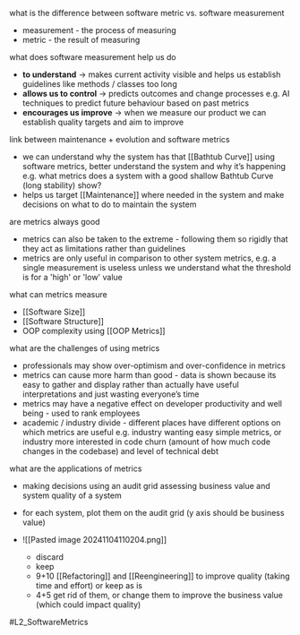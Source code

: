 what is the difference between software metric vs. software measurement
- measurement - the process of measuring
- metric - the result of measuring

what does software measurement help us do
- **to understand** → makes current activity visible and helps us establish guidelines like methods / classes too long
- **allows us to control** → predicts outcomes and change processes e.g. AI techniques to predict future behaviour based on past metrics
- **encourages us improve** → when we measure our product we can establish quality targets and aim to improve

link between maintenance + evolution and software metrics
- we can understand why the system has that [[Bathtub Curve]] using software metrics, better understand the system and why it’s happening e.g. what metrics does a system with  a good shallow Bathtub Curve (long stability) show?
- helps us target [[Maintenance]] where needed in the system and make decisions on what to do to maintain the system

are metrics always good
- metrics can also be taken to the extreme - following them so rigidly that they act as limitations rather than guidelines
- metrics are only useful in comparison to other system metrics, e.g. a single measurement is useless unless we understand what the threshold is for a 'high' or 'low' value

what can metrics measure
- [[Software Size]]
- [[Software Structure]]
- OOP complexity using [[OOP Metrics]]

what are the challenges of using metrics
- professionals may show over-optimism and over-confidence in metrics
- metrics can cause more harm than good - data is shown because its easy to gather and display rather than actually have useful interpretations and just wasting everyone’s time
- metrics may have a negative effect on developer productivity and well being - used to rank employees
- academic / industry divide - different places have different options on which metrics are useful e.g. industry wanting easy simple metrics, or industry more interested in code churn (amount of how much code changes in the codebase) and level of technical debt

what are the applications of metrics
- making decisions using an audit grid assessing business value and system quality of a system
- for each system, plot them on the audit grid (y axis should be business value)
- ![[Pasted image 20241104110204.png]]

	- discard
	- keep
	- 9+10 [[Refactoring]] and [[Reengineering]] to improve quality (taking time and effort) or keep as is
	- 4+5 get rid of them, or change them to improve the business value (which could impact quality)

#L2_SoftwareMetrics 